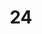---
title: "24"
imageurl: "../src/content/thumbnail/24.webp"
dwnurl: "https://imgs1.thamizhnation.org/24.jpg"
tags: ['thalaivar']
---